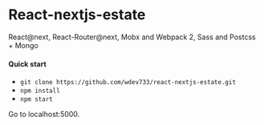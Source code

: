 # React-nextjs-estate
React@next, React-Router@next, Mobx and Webpack 2, Sass and Postcss + Mongo

#### Quick start

* `git clone https://github.com/wdev733/react-nextjs-estate.git`
* `npm install`
* `npm start`

Go to localhost:5000.
